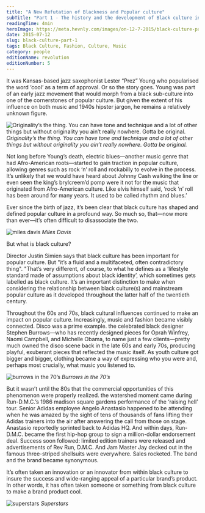 ```yaml
---
title: "A New Refutation of Blackness and Popular culture"
subTitle: "Part 1 - The history and the development of Black culture in Lifestyle."
readingTime: 4min
heroImage: https://meta.hevnly.com/images/on-12-7-2015/black-culture-part-1-dmc-hero.jpg
date: 2015-07-12
slug: black-culture-part-1
tags: Black Culture, Fashion, Culture, Music
category: people
editionName: revolution
editionNumber: 5
---
```



It was Kansas-based jazz saxophonist Lester “Prez” Young who popularised the word ‘cool’ as a term of approval. Or so the story goes. Young was part of an early jazz movement that would morph from a black sub-culture into one of the cornerstones of popular culture. But given the extent of his influence on both music and 1940s hipster jargon, he remains a relatively unknown figure.

![Originality’s the thing. You can have tone and technique and a lot of other things but without originality you ain’t really nowhere. Gotta be original.](https://meta.hevnly.com/images/on-12-7-2015/black-culture-part-1-prez.jpg)
*Originality’s the thing. You can have tone and technique and a lot of other things but without originality you ain’t really nowhere. Gotta be original.*

Not long before Young’s death, electric blues—another music genre that had Afro-American roots—started to gain traction in popular culture, allowing genres such as rock ‘n’ roll and rockabilly to evolve in the process. It’s unlikely that we would have heard about Johnny Cash walking the line or even seen the king’s brylcreem’d pomp were it not for the music that originated from Afro-American culture. Like elvis himself said, ‘rock ‘n’ roll has been around for many years. It used to be called rhythm and blues.’

Ever since the birth of jazz, it’s been clear that black culture has shaped and defined popular culture in a profound way. So much so, that—now more than ever—it’s often difficult to disassociate the two.

![miles davis](https://meta.hevnly.com/images/on-12-7-2015/black-culture-part-1-miles.jpg)
*Miles Davis*

But what is black culture?

Director Justin Simien says that black culture has been important for popular culture. But "it’s a fluid and a multifaceted, often contradictory thing". "That’s very different, of course, to what he defines as a ‘lifestyle standard made of assumptions about black identity’, which sometimes gets labelled as black culture. It’s an important distinction to make when considering the relationship between black culture(s) and mainstream popular culture as it developed throughout the latter half of the twentieth century.

Throughout the 60s and 70s, black cultural influences continued to make an impact on popular culture. Increasingly, music and fashion became visibly connected. Disco was a prime example. the celebrated black designer Stephen Burrows—who has recently designed pieces for Oprah Winfrey, Naomi Campbell, and Michelle Obama, to name just a few clients—pretty much owned the disco scene back in the late 60s and early 70s, producing playful, exuberant pieces that reflected the music itself. As youth culture got bigger and bigger, clothing became a way of expressing who you were and, perhaps most crucially, what music you listened to.

![burrows in the 70’s](https://meta.hevnly.com/images/on-12-7-2015/black-culture-part-1-burrows.jpg)
*Burrows in the 70’s*

 But it wasn’t until the 80s that the commercial opportunities of this phenomenon were properly realized. the watershed moment came during Run-D.M.C.’s 1986 madison square gardens performance of the ‘raising hell’ tour. Senior Adidas employee Angelo Anastasio happened to be attending when he was amazed by the sight of tens of thousands of fans lifting their Adidas trainers into the air after answering the call from those on stage. Anastasio reportedly sprinted back to Adidas HQ. And within days, Run-D.M.C. became the first hip-hop group to sign a million-dollar endorsement deal. Success soon followed: limited edition trainers were released and advertisements of Rev Run, D.M.C. And Jam Master Jay decked out in the famous three-striped shellsuits were everywhere. Sales rocketed. The band and the brand became synonymous.

It’s often taken an innovation or an innovator from within black culture to insure the success and wide-ranging appeal of a particular brand’s product. In other words, it has often taken someone or something from black culture to make a brand product cool.

![superstars](https://meta.hevnly.com/images/on-12-7-2015/black-culture-part-1-concert.jpg)
*Superstars*
